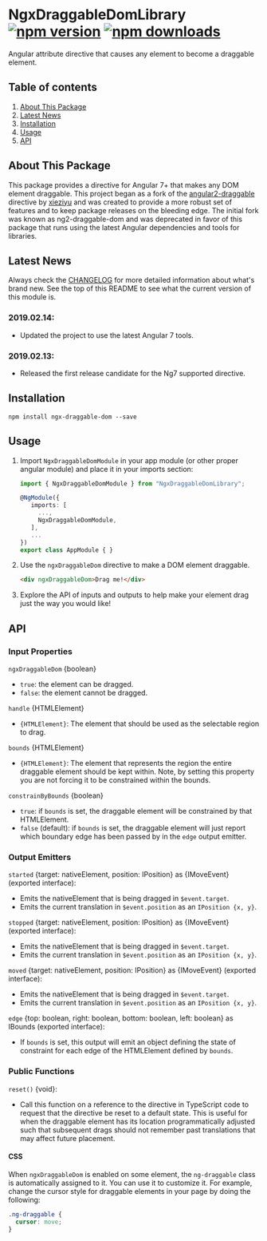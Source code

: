 # NgxDraggableDomLibrary [![npm version](https://badge.fury.io/js/ngx-draggable-dom.svg)](http://badge.fury.io/js/ngx-draggable-dom) [![npm downloads](https://img.shields.io/npm/dm/ngx-draggable-dom.svg)](https://npmjs.org/ngx-draggable-dom)

Angular attribute directive that causes any element to become a draggable element.

## Table of contents
1. [About This Package](#about-this-package)
2. [Latest News](#latest-news)
3. [Installation](#installation)
4. [Usage](#usage)
5. [API](#api)

## About This Package
This package provides a directive for Angular 7+ that makes any DOM element draggable. This project began as a fork of the [angular2-draggable](https://github.com/xieziyu/angular2-draggable) directive by [xieziyu](https://github.com/xieziyu) and was created to provide a more robust set of features and to keep package releases on the bleeding edge. The initial fork was known as ng2-draggable-dom and was deprecated in favor of this package that runs using the latest Angular dependencies and tools for libraries.

## Latest News
Always check the [CHANGELOG](https://github.com/bmartinson/NgxDraggableDomLibrary/blob/master/CHANGELOG.md) for more detailed information about what's brand new. See the top of this README to see what the current version of this module is.

### 2019.02.14:
+ Updated the project to use the latest Angular 7 tools.

### 2019.02.13:
+ Released the first release candidate for the Ng7 supported directive.

## Installation
```npm install ngx-draggable-dom --save```

## Usage
1. Import `NgxDraggableDomModule` in your app module (or other proper angular module) and place it in your imports section:

    ```typescript
    import { NgxDraggableDomModule } from "NgxDraggableDomLibrary";

    @NgModule({
       imports: [
         ...,
         NgxDraggableDomModule,
       ],
       ...
    })
    export class AppModule { }
	  ```

2. Use the `ngxDraggableDom` directive to make a DOM element draggable.

	```html
	<div ngxDraggableDom>Drag me!</div>
	```

3. Explore the API of inputs and outputs to help make your element drag just the way you would like!

## API

### Input Properties

`ngxDraggableDom` {boolean}
+ `true`: the element can be dragged.
+ `false`: the element cannot be dragged.

`handle` {HTMLElement}
+ `{HTMLElement}`: The element that should be used as the selectable region to drag.

`bounds` {HTMLElement}
+ `{HTMLElement}`: The element that represents the region the entire draggable element should be kept within. Note, by setting this property you are not forcing it to be constrained within the bounds.

`constrainByBounds` {boolean}
+ `true`: if `bounds` is set, the draggable element will be constrained by that HTMLElement.
+ `false` (default): if `bounds` is set, the draggable element will just report which boundary edge has been passed by in the `edge` output emitter.

### Output Emitters

`started` {target: nativeElement, position: IPosition} as {IMoveEvent} (exported interface):
+ Emits the nativeElement that is being dragged in `$event.target`.
+ Emits the current translation in `$event.position` as an `IPosition {x, y}`.

`stopped` {target: nativeElement, position: IPosition} as {IMoveEvent} (exported interface):
+ Emits the nativeElement that is being dragged in `$event.target`.
+ Emits the current translation in `$event.position` as an `IPosition {x, y}`.

`moved` {target: nativeElement, position: IPosition} as {IMoveEvent} (exported interface):
+ Emits the nativeElement that is being dragged in `$event.target`.
+ Emits the current translation in `$event.position` as an `IPosition {x, y}`.

`edge` {top: boolean, right: boolean, bottom: boolean, left: boolean} as IBounds (exported interface):
+ If `bounds` is set, this output will emit an object defining the state of constraint for each edge of the HTMLElement defined by `bounds`.

### Public Functions

`reset()` {void}:
+ Call this function on a reference to the directive in TypeScript code to request that the directive be reset to a default state. This is useful for when the draggable element has its location programmatically adjusted such that subsequent drags should not remember past translations that may affect future placement.

####  CSS
When `ngxDraggableDom` is enabled on some element, the `ng-draggable` class is automatically assigned to it. You can use it to customize it. For example, change the cursor style for draggable elements in your page by doing the following:

```css
.ng-draggable {
  cursor: move;
}
```

